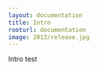 ```yaml
---
layout: documentation
title: Intro
rooturl: documentation
image: 2013/release.jpg
---
```


Intro test